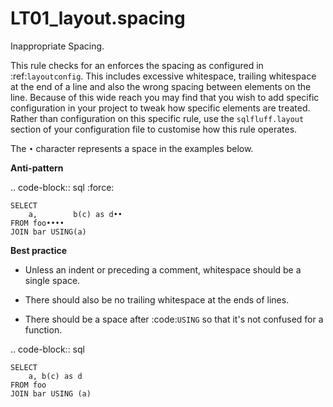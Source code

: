 # LT01_layout.spacing

Inappropriate Spacing.

This rule checks for an enforces the spacing as configured in
:ref:`layoutconfig`. This includes excessive whitespace,
trailing whitespace at the end of a line and also the wrong
spacing between elements on the line. Because of this wide reach
you may find that you wish to add specific configuration in your
project to tweak how specific elements are treated. Rather than
configuration on this specific rule, use the `sqlfluff.layout`
section of your configuration file to customise how this rule
operates.

The ``•`` character represents a space in the examples below.

**Anti-pattern**

.. code-block:: sql
    :force:

    SELECT
        a,        b(c) as d••
    FROM foo••••
    JOIN bar USING(a)

**Best practice**

* Unless an indent or preceding a comment, whitespace should
  be a single space.

* There should also be no trailing whitespace at the ends of lines.

* There should be a space after :code:`USING` so that it's not confused
  for a function.

.. code-block:: sql

    SELECT
        a, b(c) as d
    FROM foo
    JOIN bar USING (a)

